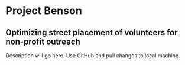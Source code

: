 # Project Benson
## Optimizing street placement of volunteers for non-profit outreach

Description will go here. Use GitHub and pull changes to local machine.

